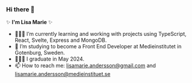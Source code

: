 ### Hi there 👋

✨ **I'm Lisa Marie** ✨ 

- 👩🏻‍💻 I’m currently learning and working with projects using TypeScript, React, Svelte, Express and MongoDB.
- 🌱 I’m studying to become a Front End Developer at Medieinstitutet in Gotenburg, Sweden. 
- 👩🏻‍🎓 I graduate in May 2024.
- 📫 How to reach me: lisamarie.andersson@gmail.com and lisamarie.andersson@medieinstituet.se
